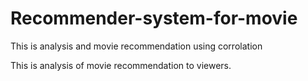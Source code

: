 # Recommender-system-for-movie
This is analysis and movie recommendation using corrolation

This is analysis of movie recommendation to viewers.
